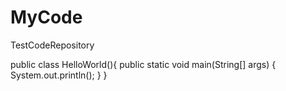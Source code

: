 # MyCode
TestCodeRepository

public class HelloWorld(){
		public static void main(String[] args) {
				System.out.println();
			}
		}
